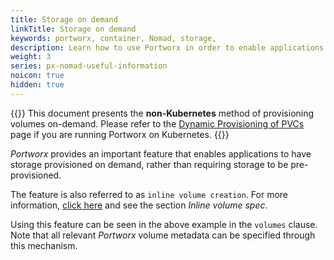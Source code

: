 ```yaml
---
title: Storage on demand
linkTitle: Storage on demand
keywords: portworx, container, Nomad, storage,
description: Learn how to use Portworx in order to enable applications to have storage provisioned on demand rathern than pre-provisioned.
weight: 3
series: px-nomad-useful-information
noicon: true
hidden: true
---
```


{{<info>}}
This document presents the **non-Kubernetes** method of provisioning volumes on-demand. Please refer to the [Dynamic Provisioning of PVCs](/portworx-install-with-kubernetes/storage-operations/create-pvcs/dynamic-provisioning/) page if you are running Portworx on Kubernetes.
{{</info>}}

_Portworx_ provides an important feature that enables applications to have storage provisioned on demand, rather than requiring storage to be pre-provisioned.

The feature is also referred to as `inline volume creation`. For more information, [click here](/reference/cli/create-and-manage-volumes) and see the section _Inline volume spec_.

Using this feature can be seen in the above example in the `volumes` clause. Note that all relevant _Portworx_ volume metadata can be specified through this mechanism.
